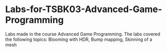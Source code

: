 # Labs-for-TSBK03-Advanced-Game-Programming
Labs made in the course Advanced Game Programming. The labs covered the following topics: Blooming with HDR, Bump mapping, Skinning of a mesh
